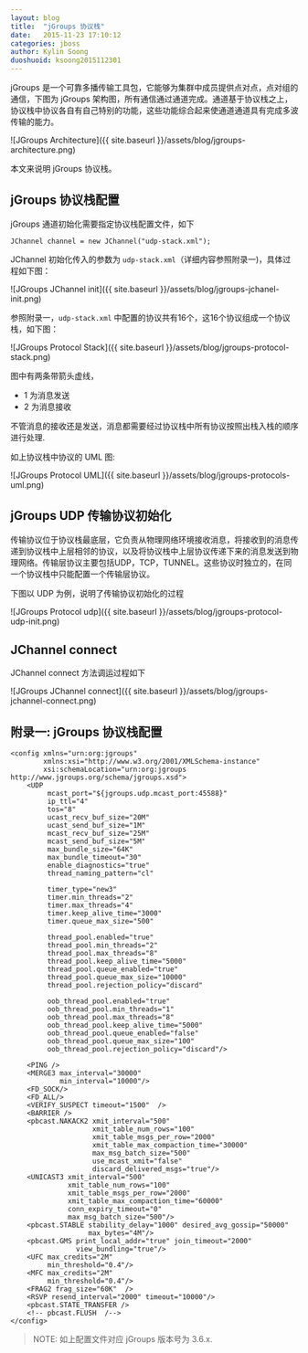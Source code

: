 ```yaml
---
layout: blog
title:  "jGroups 协议栈"
date:   2015-11-23 17:10:12
categories: jboss
author: Kylin Soong
duoshuoid: ksoong2015112301
---
```


jGroups 是一个可靠多播传输工具包，它能够为集群中成员提供点对点，点对组的通信，下图为 jGroups 架构图，所有通信通过通道完成。通道基于协议栈之上，协议栈中协议各自有自己特别的功能，这些功能综合起来使通道通道具有完成多波传输的能力。

![JGroups Architecture]({{ site.baseurl }}/assets/blog/jgroups-architecture.png)

本文来说明 jGroups 协议栈。

## jGroups 协议栈配置

jGroups 通道初始化需要指定协议栈配置文件，如下

~~~
JChannel channel = new JChannel("udp-stack.xml");
~~~

JChannel 初始化传入的参数为 `udp-stack.xml`（详细内容参照附录一)，具体过程如下图：

![JGroups JChannel init]({{ site.baseurl }}/assets/blog/jgroups-jchanel-init.png)

参照附录一，`udp-stack.xml` 中配置的协议共有16个，这16个协议组成一个协议栈，如下图：

![JGroups Protocol Stack]({{ site.baseurl }}/assets/blog/jgroups-protocol-stack.png)

图中有两条带箭头虚线，

* 1 为消息发送
* 2 为消息接收

不管消息的接收还是发送，消息都需要经过协议栈中所有协议按照出栈入栈的顺序进行处理.

如上协议栈中协议的 UML 图:

![JGroups Protocol UML]({{ site.baseurl }}/assets/blog/jgroups-protocols-uml.png)

## jGroups UDP 传输协议初始化

传输协议位于协议栈最底层，它负责从物理网络环境接收消息，将接收到的消息传递到协议栈中上层相邻的协议，以及将协议栈中上层协议传递下来的消息发送到物理网络。传输层协议主要包括UDP，TCP，TUNNEL。这些协议时独立的，在同一个协议栈中只能配置一个传输层协议。

下图以 UDP 为例，说明了传输协议初始化的过程

![JGroups Protocol udp]({{ site.baseurl }}/assets/blog/jgroups-protocol-udp-init.png)

## JChannel connect

JChannel connect 方法调运过程如下

![JGroups JChannel connect]({{ site.baseurl }}/assets/blog/jgroups-jchannel-connect.png)

## 附录一: jGroups 协议栈配置

~~~
<config xmlns="urn:org:jgroups"
        xmlns:xsi="http://www.w3.org/2001/XMLSchema-instance"
        xsi:schemaLocation="urn:org:jgroups http://www.jgroups.org/schema/jgroups.xsd">
    <UDP
         mcast_port="${jgroups.udp.mcast_port:45588}"
         ip_ttl="4"
         tos="8"
         ucast_recv_buf_size="20M"
         ucast_send_buf_size="1M"
         mcast_recv_buf_size="25M"
         mcast_send_buf_size="5M"
         max_bundle_size="64K"
         max_bundle_timeout="30"
         enable_diagnostics="true"
         thread_naming_pattern="cl"

         timer_type="new3"
         timer.min_threads="2"
         timer.max_threads="4"
         timer.keep_alive_time="3000"
         timer.queue_max_size="500"

         thread_pool.enabled="true"
         thread_pool.min_threads="2"
         thread_pool.max_threads="8"
         thread_pool.keep_alive_time="5000"
         thread_pool.queue_enabled="true"
         thread_pool.queue_max_size="10000"
         thread_pool.rejection_policy="discard"

         oob_thread_pool.enabled="true"
         oob_thread_pool.min_threads="1"
         oob_thread_pool.max_threads="8"
         oob_thread_pool.keep_alive_time="5000"
         oob_thread_pool.queue_enabled="false"
         oob_thread_pool.queue_max_size="100"
         oob_thread_pool.rejection_policy="discard"/>

    <PING />
    <MERGE3 max_interval="30000"
            min_interval="10000"/>
    <FD_SOCK/>
    <FD_ALL/>
    <VERIFY_SUSPECT timeout="1500"  />
    <BARRIER />
    <pbcast.NAKACK2 xmit_interval="500"
                    xmit_table_num_rows="100"
                    xmit_table_msgs_per_row="2000"
                    xmit_table_max_compaction_time="30000"
                    max_msg_batch_size="500"
                    use_mcast_xmit="false"
                    discard_delivered_msgs="true"/>
    <UNICAST3 xmit_interval="500"
              xmit_table_num_rows="100"
              xmit_table_msgs_per_row="2000"
              xmit_table_max_compaction_time="60000"
              conn_expiry_timeout="0"
              max_msg_batch_size="500"/>
    <pbcast.STABLE stability_delay="1000" desired_avg_gossip="50000"
                   max_bytes="4M"/>
    <pbcast.GMS print_local_addr="true" join_timeout="2000"
                view_bundling="true"/>
    <UFC max_credits="2M"
         min_threshold="0.4"/>
    <MFC max_credits="2M"
         min_threshold="0.4"/>
    <FRAG2 frag_size="60K"  />
    <RSVP resend_interval="2000" timeout="10000"/>
    <pbcast.STATE_TRANSFER />
    <!-- pbcast.FLUSH  /-->
</config>
~~~

> NOTE: 如上配置文件对应 jGroups 版本号为 3.6.x.

